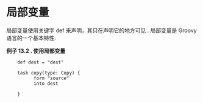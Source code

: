 # 局部变量
局部变量使用关键字 def 来声明，其只在声明它的地方可见 . 局部变量是 Groovy 语言的一个基本特性.

**例子 13.2 . 使用局部变量**

        def dest = "dest"

        task copy(type: Copy) {
              form "source"
              into dest

        }



